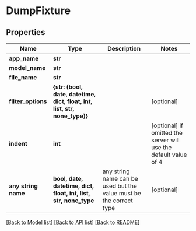 # DumpFixture


## Properties
Name | Type | Description | Notes
------------ | ------------- | ------------- | -------------
**app_name** | **str** |  | 
**model_name** | **str** |  | 
**file_name** | **str** |  | 
**filter_options** | **{str: (bool, date, datetime, dict, float, int, list, str, none_type)}** |  | [optional] 
**indent** | **int** |  | [optional]  if omitted the server will use the default value of 4
**any string name** | **bool, date, datetime, dict, float, int, list, str, none_type** | any string name can be used but the value must be the correct type | [optional]

[[Back to Model list]](../README.md#documentation-for-models) [[Back to API list]](../README.md#documentation-for-api-endpoints) [[Back to README]](../README.md)



